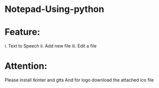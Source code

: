 # Notepad-Using-python

# Feature:
i. Text to Speech
ii. Add new file
iii. Edit a file

# Attention:
Please install tkinter and gtts
And for logo download the attached ico file

